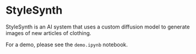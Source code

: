 # StyleSynth

StyleSynth is an AI system that uses a custom diffusion model to generate images of new articles of clothing.

For a demo, please see the `demo.ipynb` notebook.
